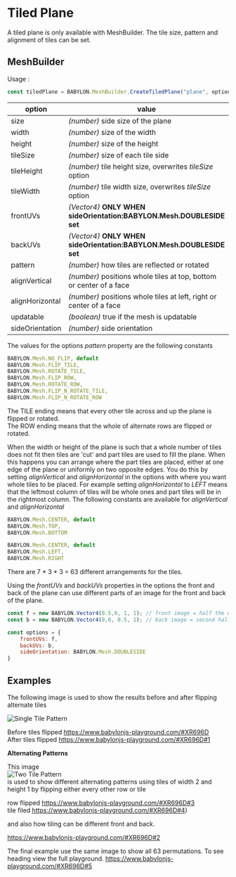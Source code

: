 # Tiled Plane
A tiled plane is only available with MeshBuilder. The tile size, pattern and alignment of tiles can be set. 

## MeshBuilder
Usage :
```javascript
const tiledPlane = BABYLON.MeshBuilder.CreateTiledPlane("plane", options, scene); //scene is optional and defaults to the current scene
```

option|value|default value
--------|-----|-------------
size|_(number)_ side size of the plane|1
width|_(number)_ size of the width|size
height|_(number)_ size of the height|size
tileSize|_(number)_ size of each tile side|1
tileHeight|_(number)_ tile height size, overwrites _tileSize_ option|tileSize
tileWidth|_(number)_ tile width size, overwrites _tileSize_ option|tileSize
frontUVs|_(Vector4)_  **ONLY WHEN sideOrientation:BABYLON.Mesh.DOUBLESIDE set** | Vector4(0,0, 1,1) 
backUVs|_(Vector4)_  **ONLY WHEN sideOrientation:BABYLON.Mesh.DOUBLESIDE set** | Vector4(0,0, 1,1)
pattern|_(number)_ how tiles are reflected or rotated|NO_FLIP
alignVertical| _(number)_ positions whole tiles at top, bottom or center of a face|CENTER
alignHorizontal| _(number)_ positions whole tiles at left, right or center of a face|CENTER
updatable|_(boolean)_ true if the mesh is updatable|false
sideOrientation|_(number)_ side orientation|DEFAULTSIDE   

The values for the options *pattern* property are the following constants

```javascript
BABYLON.Mesh.NO_FLIP, default
BABYLON.Mesh.FLIP_TILE,
BABYLON.Mesh.ROTATE_TILE,
BABYLON.Mesh.FLIP_ROW,
BABYLON.Mesh.ROTATE_ROW,
BABYLON.Mesh.FLIP_N_ROTATE_TILE,
BABYLON.Mesh.FLIP_N_ROTATE_ROW
```

The TILE ending means that every other tile across and up the plane is flipped or rotated.  
The ROW ending means that the whole of alternate rows are flipped or rotated.

When the width or height of the plane is such that a whole number of tiles does not fit then tiles are 'cut' and part tiles are used to fill the plane. When this happens you can arrange where the part tiles are placed, either at one edge of the plane or uniformly on two opposite edges. You do this by setting *alignVertical* and *alignHorizontal* in the options with where you want whole tiles to be placed. For example setting *alignHorizontal* to *LEFT* means that the leftmost column of tiles will be whole ones and part tiles will be in the rightmost column. The following constants are available for *alignVertical* and *alignHorizontal*

```javascript
BABYLON.Mesh.CENTER, default
BABYLON.Mesh.TOP,
BABYLON.Mesh.BOTTOM
```

```javascript
BABYLON.Mesh.CENTER, default
BABYLON.Mesh.LEFT,
BABYLON.Mesh.RIGHT
```

There are 7 * 3 * 3 = 63 different arrangements for the tiles.

Using the *frontUVs* and *backUVs* properties in the options the front and back of the plane can use different parts of an image for the front and back of the plane.


```javascript
const f = new BABYLON.Vector4(0.5,0, 1, 1); // front image = half the whole image along the width 
const b = new BABYLON.Vector4(0,0, 0.5, 1); // back image = second half along the width

const options = {
    frontUVs: f,
	backUVs: b,
	sideOrientation: BABYLON.Mesh.DOUBLESIDE
}
``` 



## Examples

The following image is used to show the results before and after flipping alternate tiles

![Single Tile Pattern](/img/how_to/mesh/lavatile.jpg) 

Before tiles flipped  https://www.babylonjs-playground.com/#XR696D  
After tiles flipped https://www.babylonjs-playground.com/#XR696D#1

**Alternating Patterns**

This image  
![Two Tile Pattern](/img/how_to/mesh/tiles2.jpg)  
is used to show different alternating patterns using tiles of width 2 and height 1 by flipping either every other row or tile

row flipped https://www.babylonjs-playground.com/#XR696D#3  
tile filed https://www.babylonjs-playground.com/#XR696D#4) 

and also how tiling can be different front and back.

https://www.babylonjs-playground.com/#XR696D#2


The final example use the same image to show all 63 permutations. To see heading view the full playground.
https://www.babylonjs-playground.com/#XR696D#5